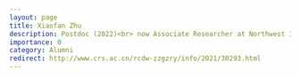 ```yaml
---
layout: page
title: Xiaofan Zhu
description: Postdoc (2022)<br> now Associate Researcher at Northwest Institute of Eco-Environment and Resources, Chinese Academy of Sciences
importance: 0
category: Alumni
redirect: http://www.crs.ac.cn/rcdw-zzgzry/info/2021/30293.html
---
```

